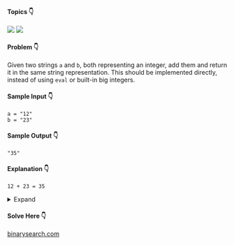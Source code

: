 #### Topics :point_down:
![](https://img.shields.io/badge/-math-wheat)
![](https://img.shields.io/badge/-string-wheat)

#### Problem :point_down:
Given two strings `a` and `b`, both representing an integer, add them and return it in the same string representation.
This should be implemented directly, instead of using `eval` or built-in big integers.
#### Sample Input :point_down:
```
a = "12"
b = "23"
```
#### Sample Output :point_down:
```
"35"
```
#### Explanation :point_down:
```
12 + 23 = 35
```
<details>
<summary>Expand</summary>

#### Python :point_down:
```py
def solve(a, b):
    a = a[::-1]
    b = b[::-1]
    c = 0  # carry
    s = '' # sum
    l = len(a)
    m = len(b)
    if l == m:
        for i in range(l):
            t = int(a[i]) + int(b[i]) + c
            s += str(t%10)
            c = t//10
        if c > 0:
            s += str(c)
        return s[::-1]
    elif l < m:
        i = 0
        while i < l:
            t = int(a[i]) + int(b[i]) + c
            s += str(t%10)
            c = t//10
            i += 1
        while i < m:
            t = int(b[i]) + c
            s += str(t%10)
            c = t//10
            i += 1
        if c > 0:
            s += str(c)
        return s[::-1]
    else:
        i = 0
        while i < m:
            t = int(a[i]) + int(b[i]) + c
            s += str(t%10)
            c = t//10
            i += 1
        while i < l:
            t = int(a[i]) + c
            s += str(t%10)
            c = t//10
            i += 1
        if c > 0:
            s += str(c)
        return s[::-1]
```
#### Time Complexity :point_down:
```
O(n)
```
#### Space Complexity :point_down:
```
O(n)
```
</details>

#### Solve Here :point_down:
[binarysearch.com](https://binarysearch.com/problems/String-Addition)
